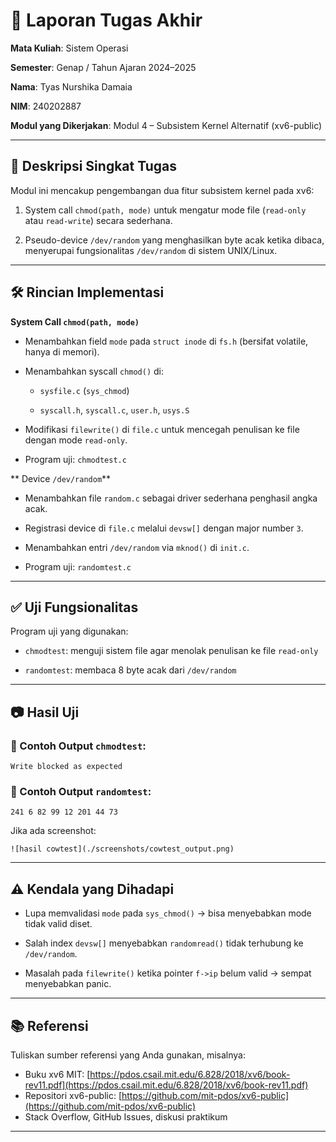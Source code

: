 # 📝 Laporan Tugas Akhir

**Mata Kuliah**: Sistem Operasi

**Semester**: Genap / Tahun Ajaran 2024–2025

**Nama**: Tyas Nurshika Damaia

**NIM**: 240202887

**Modul yang Dikerjakan**:
 Modul 4 – Subsistem Kernel Alternatif (xv6-public)

---

## 📌 Deskripsi Singkat Tugas

Modul ini mencakup pengembangan dua fitur subsistem kernel pada xv6:

  1. System call `chmod(path, mode)` untuk mengatur mode file (`read-only`      atau `read-write`) secara sederhana.

  2. Pseudo-device `/dev/random` yang menghasilkan byte acak ketika             dibaca, menyerupai fungsionalitas `/dev/random` di sistem UNIX/Linux.

---

## 🛠️ Rincian Implementasi

**System Call `chmod(path, mode)`** 
* Menambahkan field `mode` pada `struct inode` di `fs.h` (bersifat volatile, hanya di memori).

* Menambahkan syscall `chmod()` di:

  * `sysfile.c` (`sys_chmod`)

  * `syscall.h`, `syscall.c`, `user.h`, `usys.S`

* Modifikasi `filewrite()` di `file.c` untuk mencegah penulisan ke file dengan mode `read-only`.

* Program uji: `chmodtest.c`

** Device `/dev/random`**
* Menambahkan file `random.c` sebagai driver sederhana penghasil angka acak.

* Registrasi device di `file.c` melalui `devsw[]` dengan major number `3`.

* Menambahkan entri `/dev/random` via `mknod()` di `init.c`.

* Program uji: `randomtest.c`

---

## ✅ Uji Fungsionalitas

Program uji yang digunakan:

* `chmodtest`: menguji sistem file agar menolak penulisan ke file `read-only`

* `randomtest`: membaca 8 byte acak dari `/dev/random`

---

## 📷 Hasil Uji

### 📍 Contoh Output `chmodtest`:

```
Write blocked as expected
```
### 📍 Contoh Output `randomtest`:

```
241 6 82 99 12 201 44 73
```

Jika ada screenshot:

```
![hasil cowtest](./screenshots/cowtest_output.png)
```

---

## ⚠️ Kendala yang Dihadapi

* Lupa memvalidasi `mode` pada `sys_chmod()` → bisa menyebabkan mode tidak valid diset.

* Salah index `devsw[]` menyebabkan `randomread()` tidak terhubung ke `/dev/random`.

* Masalah pada `filewrite()` ketika pointer `f->ip` belum valid → sempat menyebabkan panic.

---

## 📚 Referensi

Tuliskan sumber referensi yang Anda gunakan, misalnya:

* Buku xv6 MIT: [https://pdos.csail.mit.edu/6.828/2018/xv6/book-rev11.pdf](https://pdos.csail.mit.edu/6.828/2018/xv6/book-rev11.pdf)
* Repositori xv6-public: [https://github.com/mit-pdos/xv6-public](https://github.com/mit-pdos/xv6-public)
* Stack Overflow, GitHub Issues, diskusi praktikum

---
